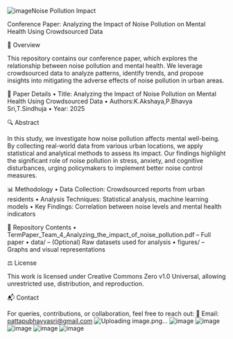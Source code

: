 ![image](https://github.com/user-attachments/assets/6c5af14d-d9dd-4cb0-8139-3d6ee4d341e6)Noise Pollution Impact

Conference Paper: Analyzing the Impact of Noise Pollution on Mental Health Using Crowdsourced Data

📌 Overview

This repository contains our conference paper, which explores the relationship between noise pollution and mental health. We leverage crowdsourced data to analyze patterns, identify trends, and propose insights into mitigating the adverse effects of noise pollution in urban areas.

📄 Paper Details
	•	Title: Analyzing the Impact of Noise Pollution on Mental Health Using Crowdsourced Data
	•	Authors:K.Akshaya,P.Bhavya Sri,T.Sindhuja
	•	Year: 2025

🔍 Abstract

In this study, we investigate how noise pollution affects mental well-being. By collecting real-world data from various urban locations, we apply statistical and analytical methods to assess its impact. Our findings highlight the significant role of noise pollution in stress, anxiety, and cognitive disturbances, urging policymakers to implement better noise control measures.

📊 Methodology
	•	Data Collection: Crowdsourced reports from urban residents
	•	Analysis Techniques: Statistical analysis, machine learning models
	•	Key Findings: Correlation between noise levels and mental health indicators

📂 Repository Contents
	•	TermPaper_Team_4_Analyzing_the_impact_of_noise_pollution.pdf – Full paper
	•	data/ – (Optional) Raw datasets used for analysis
	•	figures/ – Graphs and visual representations

⚖️ License

This work is licensed under Creative Commons Zero v1.0 Universal, allowing unrestricted use, distribution, and reproduction.

📬 Contact

For queries, contributions, or collaboration, feel free to reach out:
📧 Email: pattapubhavyasri@gmail.com
![Uploading image.png…]()
![image](https://github.com/user-attachments/assets/18e0ba67-a2e1-4296-8462-caca72c5b558)
![image](https://github.com/user-attachments/assets/8dbdc8f4-d46c-4851-9022-a4fa1f785899)
![image](https://github.com/user-attachments/assets/79d8b908-331c-43ae-b9f2-87724805f721)
![image](https://github.com/user-attachments/assets/498c7558-e3a2-4862-a074-88b4566495a7)
![image](https://github.com/user-attachments/assets/920e1cc5-bf89-4ce8-8d43-cc48697f484b)



